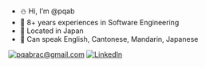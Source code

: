 - :snowman: Hi, I’m @pqab
- :rocket: 8+ years experiences in Software Engineering
- :japanese_castle: Located in Japan
- :speech_balloon: Can speak English, Cantonese, Mandarin, Japanese

<a href="mailto:pqabrac@gmail.com">![pqabrac@gmail.com](https://img.shields.io/badge/Gmail-D14836?style=for-the-badge&logo=gmail&logoColor=white)</a>
<a href="https://www.linkedin.com/in/pqab">![LinkedIn](https://img.shields.io/badge/LinkedIn-0077B5?style=for-the-badge&logo=linkedin&logoColor=white)</a>
